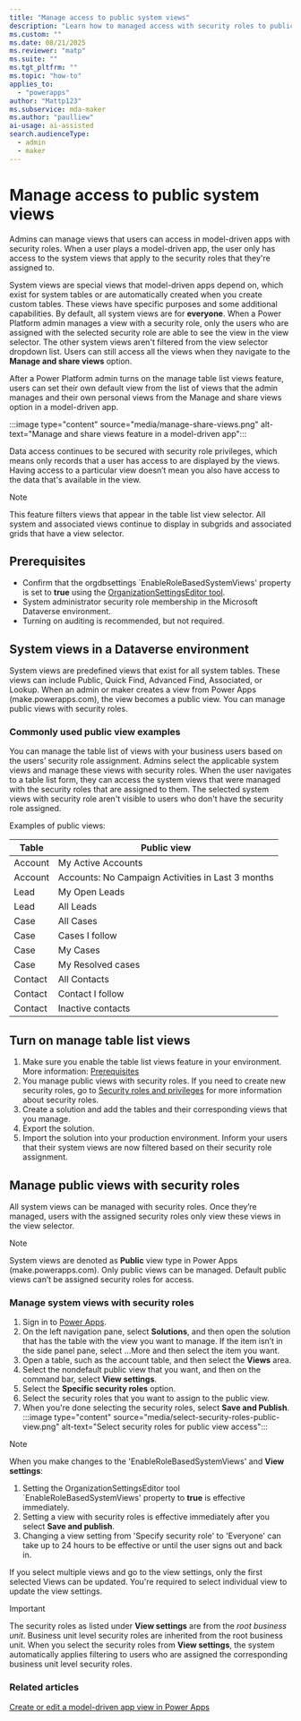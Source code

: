 ```yaml
---
title: "Manage access to public system views"
description: "Learn how to managed access with security roles to public system views for model-driven apps in Microsoft Power Apps"
ms.custom: ""
ms.date: 08/21/2025
ms.reviewer: "matp"
ms.suite: ""
ms.tgt_pltfrm: ""
ms.topic: "how-to"
applies_to: 
  - "powerapps"
author: "Mattp123"
ms.subservice: mda-maker
ms.author: "paulliew"
ai-usage: ai-assisted
search.audienceType: 
  - admin
  - maker
---
```

# Manage access to public system views 

Admins can manage views that users can access in model-driven apps with security roles. When a user plays a model-driven app, the user only has access to the system views that apply to the security roles that they're assigned to.

System views are special views that model-driven apps depend on, which exist for system tables or are automatically created when you create custom tables. These views have specific purposes and some additional capabilities. By default, all system views are for **everyone**. When a Power Platform admin manages a view with a security role, only the users who are assigned with the selected security role are able to see the view in the view selector. The other system views aren't filtered from the view selector dropdown list. Users can still access all the views when they navigate to the **Manage and share views** option.

After a Power Platform admin turns on the manage table list views feature, users can set their own default view from the list of views that the admin manages and their own personal views from the Manage and share views option in a model-driven app.

:::image type="content" source="media/manage-share-views.png" alt-text="Manage and share views feature in a model-driven app":::

Data access continues to be secured with security role privileges, which means only records that a user has access to are displayed by the views. Having access to a particular view doesn’t mean you also have access to the data that's available in the view.

> [!NOTE]
> This feature filters views that appear in the table list view selector. All system and associated views continue to display in subgrids and associated grids that have a view selector.

## Prerequisites

- Confirm that the orgdbsettings `EnableRoleBasedSystemViews' property is set to **true** using the [OrganizationSettingsEditor tool](/power-platform/admin/environment-database-settings).
- System administrator security role membership in the Microsoft Dataverse environment.
- Turning on auditing is recommended, but not required.

## System views in a Dataverse environment

System views are predefined views that exist for all system tables. These views can include Public, Quick Find, Advanced Find, Associated, or Lookup. When an admin or maker creates a view from Power Apps (make.powerapps.com), the view becomes a public view. You can manage public views with security roles.

### Commonly used public view examples

You can manage the table list of views with your business users based on the users’ security role assignment. Admins select the applicable system views and manage these views with security roles. When the user navigates to a table list form, they can access the system views that were managed with the security roles that are assigned to them. The selected system views with security role aren't visible to users who don't have the security role assigned.

Examples of public views:

| Table   | Public view                                      |
|---------|--------------------------------------------------|
| Account | My Active Accounts                               |
| Account | Accounts: No Campaign Activities in Last 3 months|
| Lead    | My Open Leads                                    |
| Lead    | All Leads                                        |
| Case    | All Cases                                        |
| Case    | Cases I follow                                   |
| Case    | My Cases                                         |
| Case    | My Resolved cases                                |
| Contact | All Contacts                                     |
| Contact | Contact I follow                                 |
| Contact | Inactive contacts                                |

## Turn on manage table list views

1. Make sure you enable the table list views feature in your environment. More information: [Prerequisites](#prerequisites)
1. You manage public views with security roles. If you need to create new security roles, go to [Security roles and privileges](/power-platform/admin/security-roles-privileges) for more information about security roles.
1. Create a solution and add the tables and their corresponding views that you manage.
1. Export the solution.
1. Import the solution into your production environment. Inform your users that their system views are now filtered based on their security role assignment.

## Manage public views with security roles

All system views can be managed with security roles. Once they’re managed, users with the assigned security roles only view these views in the view selector.

> [!NOTE]
> System views are denoted as **Public** view type in Power Apps (make.powerapps.com). Only public views can be managed. Default public views can’t be assigned security roles for access.

### Manage system views with security roles

1. Sign in to [Power Apps](https://make.powerapps.com).
1. On the left navigation pane, select **Solutions**, and then open the solution that has the table with the view you want to manage. If the item isn’t in the side panel pane, select …More and then select the item you want.
1. Open a table, such as the account table, and then select the **Views** area.
1. Select the nondefault public view that you want, and then on the command bar, select **View settings**.
1. Select the **Specific security roles** option.
1. Select the security roles that you want to assign to the public view.
1. When you're done selecting the security roles, select **Save and Publish**.
   :::image type="content" source="media/select-security-roles-public-view.png" alt-text="Select security roles for public view access":::

> [!NOTE]
> When you make changes to the 'EnableRoleBasedSystemViews' and **View settings**:
>
> 1. Setting the OrganizationSettingsEditor tool `EnableRoleBasedSystemViews' property to **true** is effective immediately.
> 2. Setting a view with security roles is effective immediately after you select **Save and publish**.
> 3. Changing a view setting from 'Specify security role' to 'Everyone' can take up to 24 hours to be effective or until the user signs out and back in.
>
> If you select multiple views and go to the view settings, only the first selected Views can be updated. You're required to select individual view to update the view settings. 

> [!Important]
> The security roles as listed under **View settings** are from the *root business unit*. Business unit level security roles are inherited from the root business unit. When you select the security roles from **View settings**, the system automatically applies filtering to users who are assigned the corresponding business unit level security roles.

### Related articles

[Create or edit a model-driven app view in Power Apps](create-edit-views.md)
